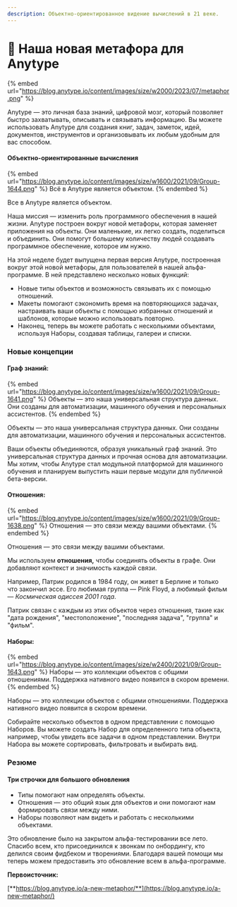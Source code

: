 ```yaml
---
description: Объектно-ориентированное видение вычислений в 21 веке.
---
```


# 💎 Наша новая метафора для Anytype

{% embed url="https://blog.anytype.io/content/images/size/w2000/2023/07/metaphor.png" %}

Anytype — это личная база знаний, цифровой мозг, который позволяет быстро захватывать, описывать и связывать информацию. Вы можете использовать Anytype для создания книг, задач, заметок, идей, документов, инструментов и организовывать их любым удобным для вас способом.

#### **Объектно-ориентированные вычисления**

{% embed url="https://blog.anytype.io/content/images/size/w1600/2021/09/Group-1644.png" %}
Всё в Anytype является объектом.
{% endembed %}

Все в Anytype является объектом.

Наша миссия — изменить роль программного обеспечения в нашей жизни. Anytype построен вокруг новой метафоры, которая заменяет приложения на объекты. Они маленькие, их легко создать, поделиться и объединить. Они помогут большему количеству людей создавать программное обеспечение, которое им нужно.

На этой неделе будет выпущена первая версия Anytype, построенная вокруг этой новой метафоры, для пользователей в нашей альфа-программе. В ней представлено несколько новых функций:

* Новые типы объектов и возможность связывать их с помощью отношений.
* Макеты помогают сэкономить время на повторяющихся задачах, настраивать ваши объекты с помощью избранных отношений и шаблонов, которые можно использовать повторно.
* Наконец, теперь вы можете работать с несколькими объектами, используя Наборы, создавая таблицы, галереи и списки.

### **Новые концепции**

#### **Граф знаний:**

{% embed url="https://blog.anytype.io/content/images/size/w1600/2021/09/Group-1641.png" %}
Объекты — это наша универсальная структура данных. Они созданы для автоматизации, машинного обучения и персональных ассистентов.
{% endembed %}

Объекты — это наша универсальная структура данных. Они созданы для автоматизации, машинного обучения и персональных ассистентов.

Ваши объекты объединяются, образуя уникальный граф знаний. Это универсальная структура данных и прочная основа для автоматизации. Мы хотим, чтобы Anytype стал модульной платформой для машинного обучения и планируем выпустить наши первые модули для публичной бета-версии.

#### **Отношения:**

{% embed url="https://blog.anytype.io/content/images/size/w1600/2021/09/Group-1638.png" %}
Отношения — это связи между вашими объектами.
{% endembed %}

Отношения — это связи между вашими объектами.

Мы используем **отношения,** чтобы соединять объекты в графе. Они добавляют контекст и значимость каждой связи.

Например, Патрик родился в 1984 году, он живет в Берлине и только что закончил эссе. Его любимая группа — Pink Floyd, а любимый фильм — _Космическая одиссея 2001 года_.

Патрик связан с каждым из этих объектов через отношения, такие как "дата рождения", "местоположение", "последняя задача", "группа" и "фильм".

#### **Наборы:**

{% embed url="https://blog.anytype.io/content/images/size/w2400/2021/09/Group-1643.png" %}
Наборы — это коллекции объектов с общими отношениями. Поддержка нативного видео появится в скором времени.
{% endembed %}

Наборы — это коллекции объектов с общими отношениями. Поддержка нативного видео появится в скором времени.

Собирайте несколько объектов в одном представлении с помощью Наборов. Вы можете создать Набор для определенного типа объекта, например, чтобы увидеть все задачи в одном представлении. Внутри Набора вы можете сортировать, фильтровать и выбирать вид.

### **Резюме**

#### **Три строчки для большого обновления**

* Типы помогают нам определять объекты.
* Отношения — это общий язык для объектов и они помогают нам формировать связи между ними.
* Наборы позволяют нам видеть и работать с несколькими объектами.

Это обновление было на закрытом альфа-тестировании все лето. Спасибо всем, кто присоединился к звонкам по онбордингу, кто делился своим фидбеком и творениями. Благодаря вашей помощи мы теперь можем предоставить это обновление всем в альфа-программе.

**Первоисточник:**

[**https://blog.anytype.io/a-new-metaphor/**](https://blog.anytype.io/a-new-metaphor/)
